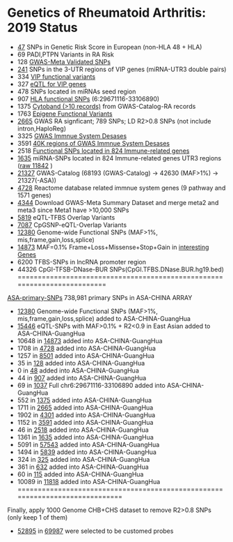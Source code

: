 Genetics of Rheumatoid Arthritis: 2019 Status
==========================================================

* [47](48-SNPs-Genetic-Risk-Score-EUR.txt)    SNPs in Genetic Risk Score in European (non-HLA 48 + HLA)
* 69    PADI,PTPN Variants in RA Risk
* 128   [GWAS-Meta Validated SNPs](GWAS-Meta-128-SNPs.20190208.vcf)
* [241](miRNASeedSNP.hg19.bed)   SNPs in the 3-UTR regions of VIP genes (miRNA-UTR3 double pairs)
* 334   [VIP functional variants](gnomad.exomes.r2.1.sites.rec.VIP.hg19.vcf.bed)
* 327   [eQTL for VIP genes](VIP.eQTL.327.SNPs.txt)
* 478   SNPs located in miRNAs seed region
* 907   [HLA functional SNPs](gnomad.exomes.r2.1.sites.rec.HLA.hg19.vcf.bed) (6:29671116-33106890)
* 1375  [Cytoband (>10 records)](../cytoband/1375.gnomad.exomes.r2.1.sites.rec.RA-GWAS-Cytoband.hg19.vcf.bed) from GWAS-Catalog-RA records
* 1763  [Epigene Functional Variants](gnomad.exomes.r2.1.sites.rec.EpiVar.txt)
* [2665](2665-GWAS-LD0.8-ASN.hg19.rsList.txt)  GWAS RA signficant; 789 SNPs; LD R2>0.8 SNPs (not include intron,HaploReg)
* 3325  [GWAS Immnue System Desases](GWAS-immnue-3325_SNP.hg19.bed)
* 3591  [40K regions of GWAS Immnue System Desases](gnomad.exomes.r2.1.sites.rec.40KGWASAID.merge.vcf.bed)
* 2518  [Functional SNPs located in 824 Immune-related genes](gnomad.exomes.r2.1.sites.rec.InnateDB.merge.vcf.bed)
* [1635](gnomad.genomes.r2.1.sites.rec.innateDbUTR3.merge.vcf.bed) miRNA-SNPs located in 824 Immune-related genes UTR3 regions ([raw 11842](InnateDB.UTR3.snp.txt) )
* [21327](gnomad.genomes.r2.1.sites.rec.GWASCatalog.ASA.merge.vcf.hg19.bed) GWAS-Catalog (68193 (GWAS-Catalog) -> 42630 (MAF>1%) -> 21327(-ASA))
* [4728](gnomad.exomes.r2.1.4728.rec.ReactomePathWay.immnueGene.hg19.vcf.bed)  Reactome database related immnue system genes (9 pathway and 1571 genes)
* [4344](4344.GWAS-Meta2-Meta3.merge.rsList) Download GWAS-Meta Summary Dataset and merge meta2 and meta3 since Meta1 have >10,000 SNPs
* [5819](gnomad.genomes.eQTL.TFBS.uni.hg19.bed) eQTL-TFBS Overlap Variants
* [7087](../eQTL/gnomad.genomes.eQTL.cpgSNP.uni.ASA.hg19.bed) CpGSNP-eQTL-Overlap Variants
* [12380](12380.ASA.gnomad.exomes.r2.1.sites.rec.refGene.hg19.vcf.bed) Genome-wide Functional SNPs (MAF>1%, mis,frame,gain,loss,splice)
* [14873](gnomad.exomes.r2.1.sites.rec.TotalCandidateGene.hg19.vcf.bed) MAF=0.1% Frame+Loss+Missense+Stop+Gain in [interesting Genes](TotalCandidateGene.hg19.bed)
* 6200  TFBS-SNPs in lncRNA promoter region
* 44326 CpGI-TFSB-DNase-BUR SNPs(CpGI.TFBS.DNase.BUR.hg19.bed)
=========================================================================

[ASA-primary-SNPs](ASA.hg19.bed) 738,981 primary SNPs in ASA-CHINA ARRAY
* [12380](12380.ASA.gnomad.exomes.r2.1.sites.rec.refGene.hg19.vcf.bed) Genome-wide Functional SNPs (MAF>1%, mis,frame,gain,loss,splice) added to ASA-CHINA-GuangHua
* [15446](../eQTL/15446.MRCI.ASA.eQTL.hg19.MAF0.001.hg19.bed) eQTL-SNPs with MAF>0.1% + R2<0.9 in East Asian added to ASA-CHINA-GuangHua
* 10648 in [14873](gnomad.exomes.r2.1.sites.rec.TotalCandidateGene.hg19.vcf.bed) added into ASA-CHINA-GuangHua
* 1708 in [4728](gnomad.exomes.r2.1.4728.rec.ReactomePathWay.immnueGene.hg19.vcf.bed) added into ASA-CHINA-GuangHua
* 1257 in [8501](gnomad.exomes.r2.1.8501.rec.GHRA_ASA.hg19.vcf.bed) added into ASA-CHINA-GuangHua
* 35 in [128](GWAS-Meta-128-SNPs.20190208.vcf.bed) added into ASA-CHINA-GuangHua
* 0 in [48](48-SNPs-Genetic-Risk-Score-EUR.hg19.bed) added into ASA-CHINA-GuangHua
* 44 in [907](gnomad.exomes.r2.1.sites.rec.HLA.hg19.vcf.hg19.bed) added into ASA-CHINA-GuangHua
* 69 in [1037](gnomad.exomes.r2.1.sites.rec.HLA.hg19.vcf.bed) Full chr6:29671116-33106890 added into ASA-CHINA-GuangHua
* 552 in [1375](1375.gnomad.exomes.r2.1.sites.rec.RA-GWAS-Cytoband.hg19.vcf.bed) added into ASA-CHINA-GuangHua
* 1711 in [2665](2665-GWAS-LD0.8-ASN.hg19.rsList.hg19.bed) added into ASA-CHINA-GuangHua
* 1902 in [4301](GWAS-immnue-3325_SNP.hg19.bed) added into ASA-CHINA-GuangHua
* 1152 in [3591](gnomad.exomes.r2.1.sites.rec.40KGWASAID.merge.hg19.bed) added into ASA-CHINA-GuangHua
* 46 in [2518](gnomad.exomes.r2.1.sites.rec.InnateDB.merge.hg19.bed) added into ASA-CHINA-GuangHua
* 1361 in [1635](gnomad.genomes.r2.1.sites.rec.innateDbUTR3.merge.hg19.bed) added into ASA-CHINA-GuangHua
* 5091 in [57543](gnomad.genomes.eQTL.TFBS.uni.hg19.bed) added into ASA-CHINA-GuangHua
* 1494 in [5839](cpgSNPisland.AID.GWAS.SNP.hg19.bed) added into ASA-CHINA-GuangHua
* 324 in [325](T325.hg19.bed)  added into ASA-CHINA-GuangHua
* 361 in [632](hsa-miRNALD.hg19.bed) added into ASA-CHINA-GuangHua
* 60 in [115](HLA-TagSnp.hg19.bed) added into ASA-CHINA-GuangHua
* 10089 in [11818](UTR3-miRNA.hg19.bed) added into ASA-CHINA-GuangHua
=============================================================================

Finally, apply 1000 Genome CHB+CHS dataset to remove R2>0.8 SNPs (only keep 1 of them)
* [52895](MRCI.ASA.hg19.bed) in [69987](MRCI.hg19.bed) were selected to be customed probes 
